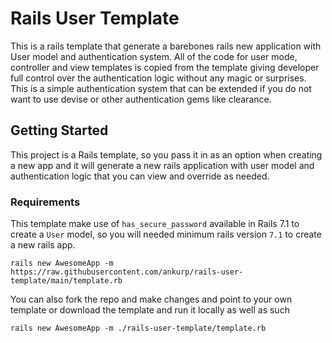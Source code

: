 # Rails User Template

This is a rails template that generate a barebones rails new application with User model and authentication system. All of the code for user mode, controller and view templates is copied from the template giving developer full control over the authentication logic without any magic or surprises. This is a simple authentication system that can be extended if you do not want to use devise or other authentication gems like clearance.

## Getting Started

This project is a Rails template, so you pass it in as an option when creating a new app and it will generate a new rails application with user model and authentication logic that you can view and override as needed.

### Requirements

This template make use of `has_secure_password` available in Rails 7.1 to create a `User` model, so you will needed minimum rails version `7.1` to create a new rails app.

```
rails new AwesomeApp -m https://raw.githubusercontent.com/ankurp/rails-user-template/main/template.rb
```

You can also fork the repo and make changes and point to your own template or download the template and run it locally as well as such

```
rails new AwesomeApp -m ./rails-user-template/template.rb
```
